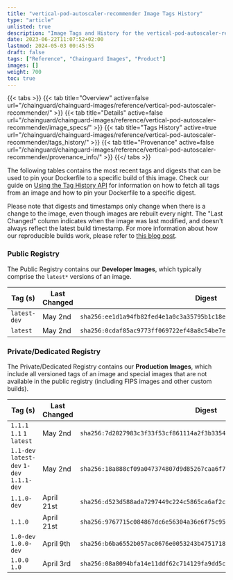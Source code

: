 ```yaml
---
title: "vertical-pod-autoscaler-recommender Image Tags History"
type: "article"
unlisted: true
description: "Image Tags and History for the vertical-pod-autoscaler-recommender Chainguard Image"
date: 2023-06-22T11:07:52+02:00
lastmod: 2024-05-03 00:45:55
draft: false
tags: ["Reference", "Chainguard Images", "Product"]
images: []
weight: 700
toc: true
---
```


{{< tabs >}}
{{< tab title="Overview" active=false url="/chainguard/chainguard-images/reference/vertical-pod-autoscaler-recommender/" >}}
{{< tab title="Details" active=false url="/chainguard/chainguard-images/reference/vertical-pod-autoscaler-recommender/image_specs/" >}}
{{< tab title="Tags History" active=true url="/chainguard/chainguard-images/reference/vertical-pod-autoscaler-recommender/tags_history/" >}}
{{< tab title="Provenance" active=false url="/chainguard/chainguard-images/reference/vertical-pod-autoscaler-recommender/provenance_info/" >}}
{{</ tabs >}}

The following tables contains the most recent tags and digests that can be used to pin your Dockerfile to a specific build of this image. Check our guide on [Using the Tag History API](/chainguard/chainguard-images/using-the-tag-history-api/) for information on how to fetch all tags from an image and how to pin your Dockerfile to a specific digest.

Please note that digests and timestamps only change when there is a change to the image, even though images are rebuilt every night. The "Last Changed" column indicates when the image was last modified, and doesn't always reflect the latest build timestamp. For more information about how our reproducible builds work, please refer to [this blog post](https://www.chainguard.dev/unchained/reproducing-chainguards-reproducible-image-builds).

### Public Registry
The Public Registry contains our **Developer Images**, which typically comprise the `latest*` versions of an image.

| Tag (s)       | Last Changed | Digest                                                                    |
|---------------|--------------|---------------------------------------------------------------------------|
|  `latest-dev` | May 2nd      | `sha256:ee1d1a94fb82fed4e1a0c3a35795b1c18e7162daf342bda40ac9beb6ba863d67` |
|  `latest`     | May 2nd      | `sha256:0cdaf85ac9773ff069722ef48a8c54be7e9091bc0661cc607127be903d67e304` |


### Private/Dedicated Registry
The Private/Dedicated Registry contains our **Production Images**, which include all versioned tags of an image and special images that are not available in the public registry (including FIPS images and other custom builds).

| Tag (s)                                     | Last Changed | Digest                                                                    |
|---------------------------------------------|--------------|---------------------------------------------------------------------------|
|  `1.1.1` `1.1` `1` `latest`                 | May 2nd      | `sha256:7d2027983c3f33f53cf861114a2f3b33548fd2b00ffd015a7166584bae955a05` |
|  `1.1-dev` `latest-dev` `1-dev` `1.1.1-dev` | May 2nd      | `sha256:18a888cf09a047374807d9d85267caa6f777f999af139f8d6f7509c1477070df` |
|  `1.1.0-dev`                                | April 21st   | `sha256:d523d588ada7297449c224c5865ca6af2c36837329a9e5e59676505e19206e99` |
|  `1.1.0`                                    | April 21st   | `sha256:9767715c084867dc6e56304a36e6f75c95688ebbf198c49a63c36aa6c6c9b14a` |
|  `1.0-dev` `1.0.0-dev`                      | April 9th    | `sha256:b6ba6552b057ac0676e0053243b4751718f1cba9d9d34ebb40976272926ab7ea` |
|  `1.0.0` `1.0`                              | April 3rd    | `sha256:08a8094bfa14e11ddf62c714129fa9dd5c89e241e314c19d9fd6eff8d1e46dae` |

